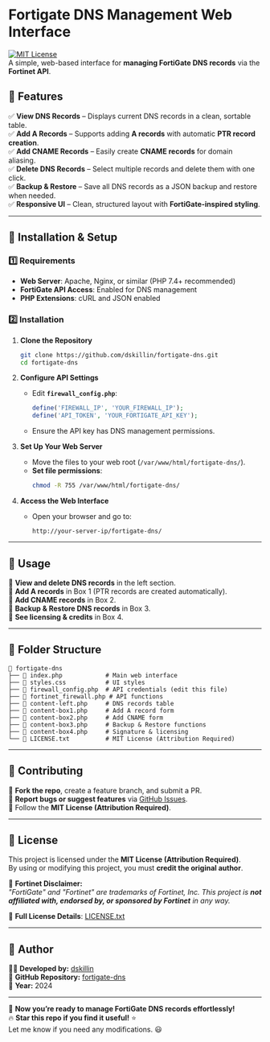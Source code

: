# **Fortigate DNS Management Web Interface**  
[![MIT License](https://img.shields.io/badge/License-MIT-green.svg)](LICENSE.txt)  
A simple, web-based interface for **managing FortiGate DNS records** via the **Fortinet API**.

## **📌 Features**
✅ **View DNS Records** – Displays current DNS records in a clean, sortable table.  
✅ **Add A Records** – Supports adding **A records** with automatic **PTR record creation**.  
✅ **Add CNAME Records** – Easily create **CNAME records** for domain aliasing.  
✅ **Delete DNS Records** – Select multiple records and delete them with one click.  
✅ **Backup & Restore** – Save all DNS records as a JSON backup and restore when needed.  
✅ **Responsive UI** – Clean, structured layout with **FortiGate-inspired styling**.  

---

## **📌 Installation & Setup**
### **1️⃣ Requirements**
- **Web Server**: Apache, Nginx, or similar (PHP 7.4+ recommended)
- **FortiGate API Access**: Enabled for DNS management
- **PHP Extensions**: cURL and JSON enabled  

### **2️⃣ Installation**
1. **Clone the Repository**
   ```sh
   git clone https://github.com/dskillin/fortigate-dns.git
   cd fortigate-dns
   ```

2. **Configure API Settings**
   - Edit **`firewall_config.php`**:
     ```php
     define('FIREWALL_IP', 'YOUR_FIREWALL_IP');
     define('API_TOKEN', 'YOUR_FORTIGATE_API_KEY');
     ```
   - Ensure the API key has DNS management permissions.

3. **Set Up Your Web Server**
   - Move the files to your web root (`/var/www/html/fortigate-dns/`).
   - **Set file permissions**:
     ```sh
     chmod -R 755 /var/www/html/fortigate-dns/
     ```

4. **Access the Web Interface**
   - Open your browser and go to:
     ```
     http://your-server-ip/fortigate-dns/
     ```

---

## **📌 Usage**
🔹 **View and delete DNS records** in the left section.  
🔹 **Add A records** in Box 1 (PTR records are created automatically).  
🔹 **Add CNAME records** in Box 2.  
🔹 **Backup & Restore DNS records** in Box 3.  
🔹 **See licensing & credits** in Box 4.  

---

## **📌 Folder Structure**
```
📂 fortigate-dns
├── 📄 index.php            # Main web interface
├── 📄 styles.css           # UI styles
├── 📄 firewall_config.php  # API credentials (edit this file)
├── 📄 fortinet_firewall.php # API functions
├── 📄 content-left.php     # DNS records table
├── 📄 content-box1.php     # Add A record form
├── 📄 content-box2.php     # Add CNAME form
├── 📄 content-box3.php     # Backup & Restore functions
├── 📄 content-box4.php     # Signature & licensing
└── 📄 LICENSE.txt          # MIT License (Attribution Required)
```

---

## **📌 Contributing**
🔹 **Fork the repo**, create a feature branch, and submit a PR.  
🔹 **Report bugs or suggest features** via [GitHub Issues](https://github.com/dskillin/fortigate-dns/issues).  
🔹 Follow the **MIT License (Attribution Required)**.  

---

## **📌 License**
This project is licensed under the **MIT License (Attribution Required)**.  
By using or modifying this project, you must **credit the original author**.

🔹 **Fortinet Disclaimer:**  
*"FortiGate" and "Fortinet" are trademarks of Fortinet, Inc. This project is **not affiliated with, endorsed by, or sponsored by Fortinet** in any way.*

📜 **Full License Details**: [LICENSE.txt](LICENSE.txt)

---

## **📌 Author**
👨‍💻 **Developed by:** [dskillin](https://github.com/dskillin)  
🔗 **GitHub Repository:** [fortigate-dns](https://github.com/dskillin/fortigate-dns)  
📅 **Year:** 2024

---

🚀 **Now you’re ready to manage FortiGate DNS records effortlessly!**  
🔥 **Star this repo if you find it useful!** ⭐  
Let me know if you need any modifications. 😃
